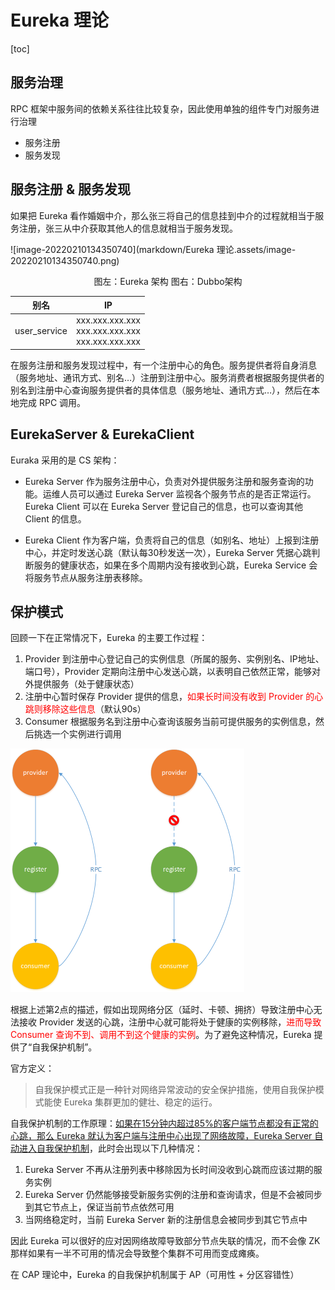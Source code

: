# Eureka 理论

[toc]

## 服务治理

RPC 框架中服务间的依赖关系往往比较复杂，因此使用单独的组件专门对服务进行治理

-   服务注册
-   服务发现



## 服务注册 & 服务发现

如果把 Eureka 看作婚姻中介，那么张三将自己的信息挂到中介的过程就相当于服务注册，张三从中介获取其他人的信息就相当于服务发现。



![image-20220210134350740](markdown/Eureka 理论.assets/image-20220210134350740.png)

<center>图左：Eureka 架构   图右：Dubbo架构</center>

|     别名     |                            IP                             |
| :----------: | :-------------------------------------------------------: |
| user_service | xxx.xxx.xxx.xxx<br />xxx.xxx.xxx.xxx<br />xxx.xxx.xxx.xxx |



在服务注册和服务发现过程中，有一个注册中心的角色。服务提供者将自身消息（服务地址、通讯方式、别名…）注册到注册中心。服务消费者根据服务提供者的别名到注册中心查询服务提供者的具体信息（服务地址、通讯方式…），然后在本地完成 RPC 调用。



## EurekaServer & EurekaClient

Euraka 采用的是 CS 架构：

-   Eureka Server 作为服务注册中心，负责对外提供服务注册和服务查询的功能。运维人员可以通过 Eureka Server 监视各个服务节点的是否正常运行。Eureka Client 可以在 Eureka Server 登记自己的信息，也可以查询其他 Client 的信息。

-   Eureka Client 作为客户端，负责将自己的信息（如别名、地址）上报到注册中心，并定时发送心跳（默认每30秒发送一次），Eureka Server 凭据心跳判断服务的健康状态，如果在多个周期内没有接收到心跳，Eureka Service 会将服务节点从服务注册表移除。



## 保护模式

回顾一下在正常情况下，Eureka 的主要工作过程：

1.   Provider 到注册中心登记自己的实例信息（所属的服务、实例别名、IP地址、端口号），Provider 定期向注册中心发送心跳，以表明自己依然正常，能够对外提供服务（处于健康状态）
2.   注册中心暂时保存 Provider 提供的信息，<font color = red>如果长时间没有收到 Provider 的心跳则移除这些信息</font>（默认90s）
3.   Consumer 根据服务名到注册中心查询该服务当前可提供服务的实例信息，然后挑选一个实例进行调用

<img src="markdown/Eureka 理论.assets/image-20220213043304067.png" alt="image-20220213043304067" style="zoom:50%;" />

根据上述第2点的描述，假如出现网络分区（延时、卡顿、拥挤）导致注册中心无法接收 Provider 发送的心跳，注册中心就可能将处于健康的实例移除，<font color = red>进而导致 Consumer 查询不到、调用不到这个健康的实例</font>。为了避免这种情况，Eureka 提供了“自我保护机制”。



官方定义：

>   自我保护模式正是一种针对网络异常波动的安全保护措施，使用自我保护模式能使 Eureka 集群更加的健壮、稳定的运行。



自我保护机制的工作原理：<u>如果在15分钟内超过85%的客户端节点都没有正常的心跳，那么 Eureka 就认为客户端与注册中心出现了网络故障，Eureka Server 自动进入自我保护机制</u>，此时会出现以下几种情况：

1.   Eureka Server 不再从注册列表中移除因为长时间没收到心跳而应该过期的服务实例
2.   Eureka Server 仍然能够接受新服务实例的注册和查询请求，但是不会被同步到其它节点上，保证当前节点依然可用
3.   当网络稳定时，当前 Eureka Server 新的注册信息会被同步到其它节点中

因此 Eureka 可以很好的应对因网络故障导致部分节点失联的情况，而不会像 ZK那样如果有一半不可用的情况会导致整个集群不可用而变成瘫痪。

在 CAP 理论中，Eureka 的自我保护机制属于 AP（可用性 + 分区容错性）
